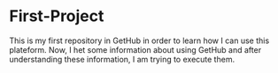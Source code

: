 # First-Project
This is my first repository in GetHub in order to learn how I can use this plateform.
Now, I het some information about using GetHub and after understanding these information, I am trying to execute them.

